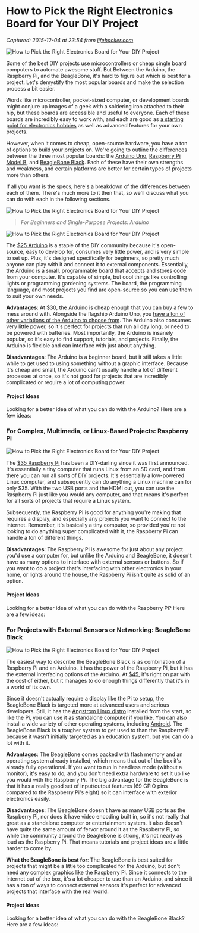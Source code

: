 # How to Pick the Right Electronics Board for Your DIY Project

_Captured: 2015-12-04 at 23:54 from [lifehacker.com](http://lifehacker.com/how-to-pick-the-right-electronics-board-for-your-diy-pr-742869540)_

![How to Pick the Right Electronics Board for Your DIY Project](http://i.kinja-img.com/gawker-media/image/upload/s--6DLMUntx--/c_scale,fl_progressive,q_80,w_800/18tjbik1sj2c8jpg.jpg)

Some of the best DIY projects use microcontrollers or cheap single board computers to automate awesome stuff. But Between the Arduino, the Raspberry Pi, and the BeagleBone, it's hard to figure out which is best for a project. Let's demystify the most popular boards and make the selection process a bit easier.

Words like microcontroller, pocket-sized computer, or development boards might conjure up images of a geek with a soldering iron attached to their hip, but these boards are accessible and useful to everyone. Each of these boards are incredibly easy to work with, and each are good as [a starting point for electronics hobbies](http://lifehacker.com/5975190/how-to-get-started-with-diy-electronics-projects) as well as advanced features for your own projects.

However, when it comes to cheap, open-source hardware, you have a ton of options to build your projects on. We're going to outline the differences between the three most popular boards: the [Arduino Uno](http://www.adafruit.com/products/50?gclid=CIftrIWKpbgCFeU-MgodRFkALw), [Raspberry Pi Model B](http://www.adafruit.com/products/998), and [BeagleBone Black](http://www.adafruit.com/products/1278). Each of these have their own strengths and weakness, and certain platforms are better for certain types of projects more than others.

If all you want is the specs, here's a breakdown of the differences between each of them. There's much more to it then that, so we'll discuss what you can do with each in the following sections.

![How to Pick the Right Electronics Board for Your DIY Project](http://i.kinja-img.com/gawker-media/image/upload/s--LUAGTIHv--/c_scale,fl_progressive,q_80,w_800/18tjbjljfr4w6jpg.jpg)

> _For Beginners and Single-Purpose Projects: Arduino_

![How to Pick the Right Electronics Board for Your DIY Project](http://i.kinja-img.com/gawker-media/image/upload/s--7G2rg-SF--/17mt8mzoqz9xdjpg.jpg)

The [$25 Arduino](http://www.amazon.com/Arduino-UNO-board-DIP-ATmega328P/dp/B006H06TVG?tag=lifehackeramzn-20&ascsubtag=d5e23920f1eb79a2b3c658d38dfa7489643d8d14&rawdata=%5Bt%7Clink%5Bp%7C742869540%5Ba%7CB006H06TVG%5Bau%7C5716493564230329059) is a staple of the DIY community because it's open-source, easy to develop for, consumes very little power, and is very simple to set up. Plus, it's designed specifically for beginners, so pretty much anyone can play with it and connect it to external components. Essentially, the Arduino is a small, programmable board that accepts and stores code from your computer. It's capable of simple, but cool things like controlling lights or programming gardening systems. The board, the programming language, and most projects you find are open-source so you can use them to suit your own needs.

**Advantages**: At $30, the Arduino is cheap enough that you can buy a few to mess around with. Alongside the flagship Arduino Uno, you [have a ton of other variations of the Arduino to choose from](http://lifehacker.com/know-the-difference-between-the-most-common-arduino-boa-513094593). The Arduino also consumes very little power, so it's perfect for projects that run all day long, or need to be powered with batteries. Most importantly, the Arduino is insanely popular, so it's easy to find support, tutorials, and projects. Finally, the Arduino is flexible and can interface with just about anything.

**Disadvantages**: The Arduino is a beginner board, but it still takes a little while to get used to using something without a graphic interface. Because it's cheap and small, the Arduino can't usually handle a lot of different processes at once, so it's not good for projects that are incredibly complicated or require a lot of computing power.

#### Project Ideas

Looking for a better idea of what you can do with the Arduino? Here are a few ideas:

### For Complex, Multimedia, or Linux-Based Projects: Raspberry Pi

![How to Pick the Right Electronics Board for Your DIY Project](http://i.kinja-img.com/gawker-media/image/upload/s--G6xD23wo--/17zoz9mqxj11pjpg.jpg)

The [$35 Raspberry Pi](http://www.amazon.com/Raspberry-Pi-Model-Revision-512MB/dp/B009SQQF9C?tag=lifehackeramzn-20&ascsubtag=293f711ea4c9a62f4416722557879c7c11f4be72&rawdata=%5Bt%7Clink%5Bp%7C742869540%5Ba%7CB009SQQF9C%5Bau%7C5716493564230329059) has been a DIY-darling since it was first announced. It's essentially a tiny computer that runs Linux from an SD card, and from there you can run all sorts of DIY projects. It's essentially a low-powered Linux computer, and subsequently can do anything a Linux machine can for only $35. With the two USB ports and the HDMI out, you can use the Raspberry Pi just like you would any computer, and that means it's perfect for all sorts of projects that require a Linux system.

Subsequently, the Raspberry Pi is good for anything you're making that requires a display, and especially any projects you want to connect to the internet. Remember, it's basically a tiny computer, so provided you're not looking to do anything super complicated with it, the Raspberry Pi can handle a ton of different things.

**Disadvantages**: The Raspberry Pi is awesome for just about any project you'd use a computer for, but unlike the Arduino and BeagleBone, it doesn't have as many options to interface with external sensors or buttons. So if you want to do a project that's interfacing with other electronics in your home, or lights around the house, the Raspberry Pi isn't quite as solid of an option.

#### Project Ideas

Looking for a better idea of what you can do with the Raspberry Pi? Here are a few ideas:

### For Projects with External Sensors or Networking: BeagleBone Black

![How to Pick the Right Electronics Board for Your DIY Project](http://i.kinja-img.com/gawker-media/image/upload/s--eblRiqWU--/18tjbxyhg72g9jpg.jpg)

The easiest way to describe the BeagleBone Black is as combination of a Raspberry Pi and an Arduino. It has the power of the Raspberry Pi, but it has the external interfacing options of the Arduino. At [$45](http://www.amazon.com/Beagleboard-BeagleBone-Black-DevKit/dp/B00CHYOLHK?tag=lifehackeramzn-20&ascsubtag=81dedf8d6dc6de106587601a0915619986e6d4e1&rawdata=%5Bt%7Clink%5Bp%7C742869540%5Ba%7CB00CHYOLHK%5Bau%7C5716493564230329059), it's right on par with the cost of either, but it manages to do enough things differently that it's in a world of its own.

Since it doesn't actually require a display like the Pi to setup, the BeagleBone Black is targeted more at advanced users and serious developers. Still, it has the [Angstrom Linux distro](http://beagleboard.org/project/angstrom/) installed from the start, so like the Pi, you can use it as standalone computer if you like. You can also install a wide variety of other operating systems, including [Android](http://beagleboard.org/project/rowboat/). The BeagleBone Black is a tougher system to get used to than the Raspberry Pi because it wasn't initially targeted as an education system, but you can do a lot with it.

**Advantages**: The BeagleBone comes packed with flash memory and an operating system already installed, which means that out of the box it's already fully operational. If you want to run in headless mode (without a monitor), it's easy to do, and you don't need extra hardware to set it up like you would with the Raspberry Pi. The big advantage for the BeagleBone is that it has a really good set of input/output features (69 GPIO pins compared to the Raspberry Pi's eight) so it can interface with exterior electronics easily.

**Disadvantages**: The BeagleBone doesn't have as many USB ports as the Raspberry Pi, nor does it have video encoding built in, so it's not really that great as a standalone computer or entertainment system. It also doesn't have quite the same amount of fervor around it as the Raspberry Pi, so while the community around the BeagleBone is strong, it's not nearly as loud as the Raspberry Pi. That means tutorials and project ideas are a little harder to come by.

**What the BeagleBone is best for**: The BeagleBone is best suited for projects that might be a little too complicated for the Arduino, but don't need any complex graphics like the Raspberry Pi. Since it connects to the internet out of the box, it's a lot cheaper to use than an Arduino, and since it has a ton of ways to connect external sensors it's perfect for advanced projects that interface with the real world.

#### Project Ideas

Looking for a better idea of what you can do with the BeagleBone Black? Here are a few ideas:
